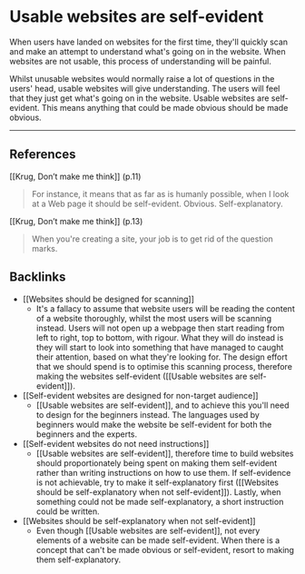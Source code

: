 # Usable websites are self-evident
When users have landed on websites for the first time, they'll quickly scan and make an attempt to understand what's going on in the website. When websites are not usable, this process of understanding will be painful. 

Whilst unusable websites would normally raise a lot of questions in the users' head, usable websites will give understanding. The users will feel that they just get what's going on in the website. Usable websites are self-evident. This means anything that could be made obvious should be made obvious.

---
## References
[[Krug, Don’t make me think]] (p.11)
> For instance, it means that as far as is humanly possible, when I look at a Web page it should be self-evident. Obvious. Self-explanatory.

[[Krug, Don’t make me think]] (p.13)
> When you're creating a site, your job is to get rid of the question marks.

## Backlinks
* [[Websites should be designed for scanning]]
	* It's a fallacy to assume that website users will be reading the content of a website thoroughly, whilst the most users will be scanning instead. Users will not open up a webpage then start reading from left to right, top to bottom, with rigour. What they will do instead is they will start to look into something that have managed to caught their attention, based on what they're looking for. The design effort that we should spend is to optimise this scanning process, therefore making the websites self-evident ([[Usable websites are self-evident]]).
* [[Self-evident websites are designed for non-target audience]]
	* [[Usable websites are self-evident]], and to achieve this you'll need to design for the beginners instead. The languages used by beginners would make the website be self-evident for both the beginners and the experts.
* [[Self-evident websites do not need instructions]]
	* [[Usable websites are self-evident]], therefore time to build websites should proportionately being spent on making them self-evident rather than writing instructions on how to use them. If self-evidence is not achievable, try to make it self-explanatory first ([[Websites should be self-explanatory when not self-evident]]). Lastly, when something could not be made self-explanatory, a short instruction could be written.
* [[Websites should be self-explanatory when not self-evident]]
	* Even though [[Usable websites are self-evident]], not every elements of a website can be made self-evident. When there is a concept that can't be made obvious or self-evident, resort to making them self-explanatory.

<!-- #evergreen -->

<!-- {BearID:A05952DB-447A-4CE4-A1A9-A569E3FE13BC-408-0000C4D0787EEED9} -->
